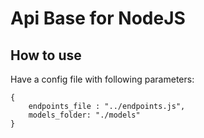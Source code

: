 # Api Base for NodeJS

## How to use

Have a config file with following parameters:
```
{
    endpoints_file : "../endpoints.js",
    models_folder: "./models"
}
```